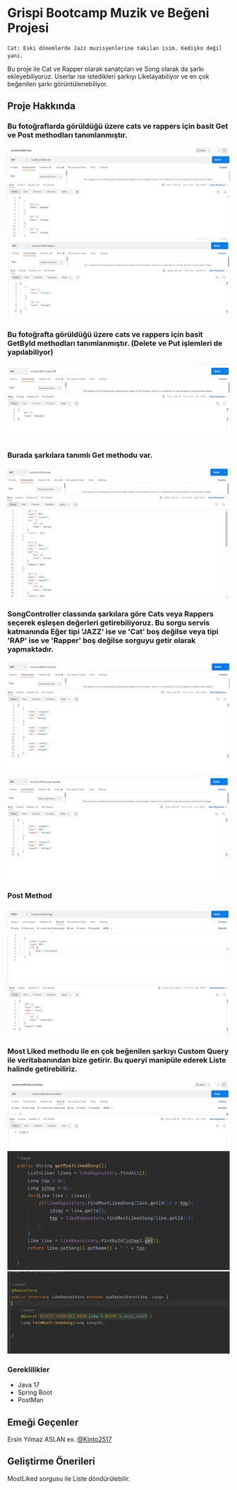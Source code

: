 # Grispi Bootcamp Muzik ve Beğeni Projesi
``
    Cat: Eski dönemlerde Jazz muzisyenlerine takılan isim. Kedişko değil yani.
``

Bu proje ile Cat ve Rapper olarak sanatçıları ve Song olarak da şarkı ekleyebiliyoruz. Userlar ise istedikleri şarkıyı Likelayabiliyor ve en çok beğenilen şarkı görüntülenebiliyor.   

## Proje Hakkında

### Bu fotoğraflarda görüldüğü üzere cats ve rappers için basit Get ve Post methodları tanımlanmıştır.
![github](img/cats.jpeg)
![github](img/rappers.jpeg)

### Bu fotoğrafta görüldüğü üzere cats ve rappers için basit GetById methodları tanımlanmıştır. (Delete ve Put işlemleri de yapılabiliyor)
![github](img/rappers1.jpeg)

### Burada şarkılara tanımlı Get methodu var.
![github](img/songs.jpeg)

### SongController classında şarkılara göre Cats veya Rappers seçerek eşleşen değerleri getirebiliyoruz. Bu sorgu servis katmanında Eğer tipi 'JAZZ' ise ve 'Cat' boş değilse veya  tipi 'RAP' ise ve 'Rapper' boş değilse sorguyu getir olarak yapmaktadır.
![github](img/songcats.jpeg)
![github](img/songrappers.jpeg)

### Post Method
![github](img/postsongs.jpeg)

### Most Liked methodu ile en çok beğenilen şarkıyı Custom Query ile veritabanından bize getirir. Bu queryi manipüle ederek Liste halinde getirebiliriz.
![github](img/mostliked.jpeg)
![github](img/mostlikedcod.jpeg)
![github](img/mostlikedquery.jpeg)





### Gereklilikler

* Java 17
* Spring Boot
* PostMan


## Emeği Geçenler

Ersin Yılmaz ASLAN
ex. [@Kinto2517](https://github.com/Kinto2517)

## Geliştirme Önerileri

MostLiked sorgusu ile Liste döndürülebilir.